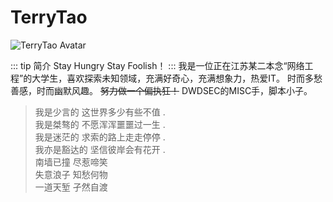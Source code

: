 # TerryTao

<img :src="$withBase('/avatars/TerryTao.jpg')" alt="TerryTao Avatar">

::: tip 简介
Stay Hungry Stay Foolish！
:::
我是一位正在江苏某二本念“网络工程”的大学生，喜欢探索未知领域，充满好奇心，充满想象力，热爱IT。
时而多愁善感，时而幽默风趣。
~~努力做一个偏执狂！~~
DWDSEC的MISC手，脚本小子。
> 我是少言的 这世界多少有些不值 .\
> 我是桀骜的 不愿浑浑噩噩过一生 .\
> 我是迷茫的 求索的路上走走停停 .\
> 我亦是豁达的 坚信彼岸会有花开 .\
> 南墙已撞 尽惹啼笑\
> 失意浪子 知愁何物\
> 一道天堑 孑然自渡
